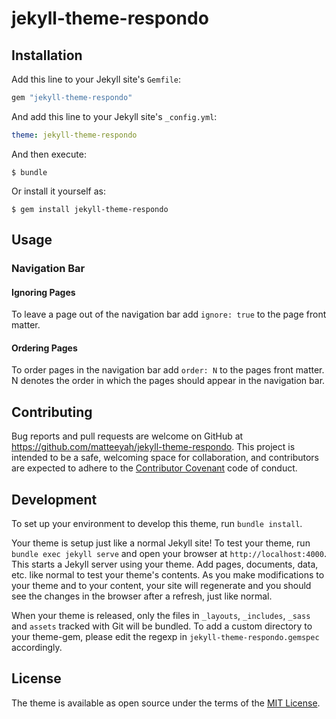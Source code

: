 # jekyll-theme-respondo

## Installation

Add this line to your Jekyll site's `Gemfile`:

```ruby
gem "jekyll-theme-respondo"
```

And add this line to your Jekyll site's `_config.yml`:

```yaml
theme: jekyll-theme-respondo
```

And then execute:

    $ bundle

Or install it yourself as:

    $ gem install jekyll-theme-respondo

## Usage

### Navigation Bar

#### Ignoring Pages

To leave a page out of the navigation bar add `ignore: true` to the page front
matter.

#### Ordering Pages

To order pages in the navigation bar add `order: N` to the pages front matter.
N denotes the order in which the pages should appear in the navigation bar.

## Contributing

Bug reports and pull requests are welcome on GitHub at https://github.com/matteeyah/jekyll-theme-respondo. This project is intended to be a safe, welcoming space for collaboration, and contributors are expected to adhere to the [Contributor Covenant](http://contributor-covenant.org) code of conduct.

## Development

To set up your environment to develop this theme, run `bundle install`.

Your theme is setup just like a normal Jekyll site! To test your theme, run `bundle exec jekyll serve` and open your browser at `http://localhost:4000`. This starts a Jekyll server using your theme. Add pages, documents, data, etc. like normal to test your theme's contents. As you make modifications to your theme and to your content, your site will regenerate and you should see the changes in the browser after a refresh, just like normal.

When your theme is released, only the files in `_layouts`, `_includes`, `_sass` and `assets` tracked with Git will be bundled.
To add a custom directory to your theme-gem, please edit the regexp in `jekyll-theme-respondo.gemspec` accordingly.

## License

The theme is available as open source under the terms of the [MIT License](https://opensource.org/licenses/MIT).

